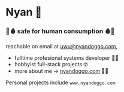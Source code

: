 # Nyan 🐺
### 💉🩸 safe for human consumption 🩸💉
reachable on email at uwu@nyandoggo.com,

* fulltime profesional systems developer 👷‍♂️
* hobbyist full-stack projects 🤓
* more about me -> [nyandoggo.com](https://www.nyandoggo.com) 🤡💦

Personal projects include `www.nyandoggo.com`
